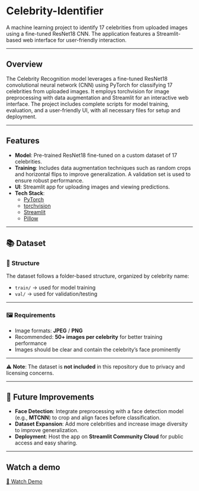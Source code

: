 # Celebrity-Identifier

A machine learning project to identify 17 celebrities from uploaded images using a fine-tuned ResNet18 CNN. The application features a Streamlit-based web interface for user-friendly interaction.

---

## Overview

The Celebrity Recognition model leverages a fine-tuned ResNet18 convolutional neural network (CNN) using PyTorch for classifying 17 celebrities from uploaded images. It employs torchvision for image preprocessing with data augmentation and Streamlit for an interactive web interface. The project includes complete scripts for model training, evaluation, and a user-friendly UI, with all necessary files for setup and deployment.

---

## Features

- **Model**: Pre-trained ResNet18 fine-tuned on a custom dataset of 17 celebrities.
- **Training**: Includes data augmentation techniques such as random crops and horizontal flips to improve generalization. A validation set is used to ensure robust performance.
- **UI**: Streamlit app for uploading images and viewing predictions.
- **Tech Stack**: 
  - [PyTorch](https://pytorch.org/)
  - [torchvision](https://pytorch.org/vision/stable/index.html)
  - [Streamlit](https://streamlit.io/)
  - [Pillow](https://python-pillow.org/)
  
 ---

## 📚 Dataset

### 📂 Structure
The dataset follows a folder-based structure, organized by celebrity name:


- `train/` → used for model training  
- `val/` → used for validation/testing  

---

### 🖼️ Requirements
- Image formats: **JPEG** / **PNG**  
- Recommended: **50+ images per celebrity** for better training performance  
- Images should be clear and contain the celebrity’s face prominently  

---

⚠️ **Note**: The dataset is **not included** in this repository due to privacy and licensing concerns.

---

## 🔮 Future Improvements

- **Face Detection**: Integrate preprocessing with a face detection model (e.g., **MTCNN**) to crop and align faces before classification.  
- **Dataset Expansion**: Add more celebrities and increase image diversity to improve generalization.  
- **Deployment**: Host the app on **Streamlit Community Cloud** for public access and easy sharing.  

---

## Watch a demo

[🎥 Watch Demo](User_Interface/demo)


